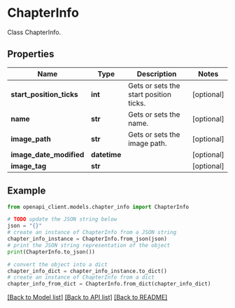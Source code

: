 # ChapterInfo

Class ChapterInfo.

## Properties

Name | Type | Description | Notes
------------ | ------------- | ------------- | -------------
**start_position_ticks** | **int** | Gets or sets the start position ticks. | [optional] 
**name** | **str** | Gets or sets the name. | [optional] 
**image_path** | **str** | Gets or sets the image path. | [optional] 
**image_date_modified** | **datetime** |  | [optional] 
**image_tag** | **str** |  | [optional] 

## Example

```python
from openapi_client.models.chapter_info import ChapterInfo

# TODO update the JSON string below
json = "{}"
# create an instance of ChapterInfo from a JSON string
chapter_info_instance = ChapterInfo.from_json(json)
# print the JSON string representation of the object
print(ChapterInfo.to_json())

# convert the object into a dict
chapter_info_dict = chapter_info_instance.to_dict()
# create an instance of ChapterInfo from a dict
chapter_info_from_dict = ChapterInfo.from_dict(chapter_info_dict)
```
[[Back to Model list]](../README.md#documentation-for-models) [[Back to API list]](../README.md#documentation-for-api-endpoints) [[Back to README]](../README.md)


